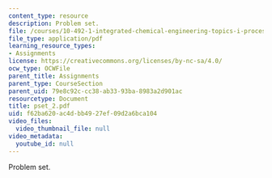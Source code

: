 ```yaml
---
content_type: resource
description: Problem set.
file: /courses/10-492-1-integrated-chemical-engineering-topics-i-process-control-by-design-fall-2004/f62ba620ac4dbb4927ef09d2a6bca104_pset_2.pdf
file_type: application/pdf
learning_resource_types:
- Assignments
license: https://creativecommons.org/licenses/by-nc-sa/4.0/
ocw_type: OCWFile
parent_title: Assignments
parent_type: CourseSection
parent_uid: 79e8c92c-cc38-ab33-93ba-8983a2d901ac
resourcetype: Document
title: pset_2.pdf
uid: f62ba620-ac4d-bb49-27ef-09d2a6bca104
video_files:
  video_thumbnail_file: null
video_metadata:
  youtube_id: null
---
```

Problem set.